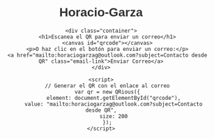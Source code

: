 # Horacio-Garza <!DOCTYPE html>
<html lang="es">
<head>
    <meta charset="UTF-8">
    <meta name="viewport" content="width=device-width, initial-scale=1.0">
    <title>Contacto - QR Code</title>
    <script src="https://cdnjs.cloudflare.com/ajax/libs/qrious/4.0.2/qrious.min.js"></script>
    <style>
        body {
            font-family: Arial, sans-serif;
            text-align: center;
            margin: 50px;
        }
        .container {
            max-width: 500px;
            margin: auto;
            padding: 20px;
            border: 2px solid #333;
            border-radius: 10px;
            box-shadow: 5px 5px 15px rgba(0, 0, 0, 0.2);
        }
        h1 {
            color: #333;
        }
        #qrcode {
            margin-top: 20px;
        }
        .email-link {
            display: inline-block;
            margin-top: 15px;
            padding: 10px 15px;
            background-color: #007bff;
            color: white;
            text-decoration: none;
            border-radius: 5px;
        }
        .email-link:hover {
            background-color: #0056b3;
        }
    </style>
</head>
<body>

    <div class="container">
        <h1>Escanea el QR para enviar un correo</h1>
        <canvas id="qrcode"></canvas>
        <p>O haz clic en el botón para enviar un correo:</p>
        <a href="mailto:horaciogarzag@outlook.com?subject=Contacto desde QR" class="email-link">Enviar Correo</a>
    </div>

    <script>
        // Generar el QR con el enlace al correo
        var qr = new QRious({
            element: document.getElementById("qrcode"),
            value: "mailto:horaciogarzag@outlook.com?subject=Contacto desde QR",
            size: 200
        });
    </script>

</body>
</html>
